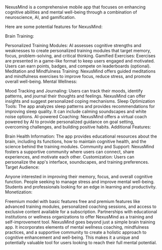 NexusMind is a comprehensive mobile app that focuses on enhancing cognitive abilities and mental well-being through a combination of neuroscience, AI, and gamification.

Here are some potential features for NexusMind:

Brain Training:

Personalized Training Modules: AI assesses cognitive strengths and weaknesses to create personalized training modules that target memory, focus, problem-solving, and critical thinking.
Gamified Exercises: Exercises are presented in a game-like format to keep users engaged and motivated. Users can earn points, badges, and compete on leaderboards (optional).
Meditation and Mindfulness Training: NexusMind offers guided meditations and mindfulness exercises to improve focus, reduce stress, and promote overall well-being.
Mental Wellness:

Mood Tracking and Journaling: Users can track their moods, identify patterns, and journal their thoughts and feelings. NexusMind can offer insights and suggest personalized coping mechanisms.
Sleep Optimization Tools: The app analyzes sleep patterns and provides recommendations for improving sleep quality. It can include calming soundscapes and white noise options.
AI-powered Coaching: NexusMind offers a virtual coach powered by AI to provide personalized guidance on goal setting, overcoming challenges, and building positive habits.
Additional Features:

Brain Health Information: The app provides educational resources about the brain, including its functions, how to maintain cognitive health, and the science behind the training modules.
Community and Support: NexusMind fosters a supportive community where users can connect, share experiences, and motivate each other.
Customization: Users can personalize the app's interface, soundscapes, and training preferences.
Target Audience:

Anyone interested in improving their memory, focus, and overall cognitive function.
People seeking to manage stress and improve mental well-being.
Students and professionals looking for an edge in learning and productivity.
Monetization:

Freemium model with basic features free and premium features like advanced training modules, personalized coaching sessions, and access to exclusive content available for a subscription.
Partnerships with educational institutions or wellness organizations to offer NexusMind as a training and self-improvement tool.
NexusMind goes beyond just a simple brain training app. It incorporates elements of mental wellness coaching, mindfulness practices, and a supportive community to create a holistic approach to cognitive enhancement and well-being. This makes it a unique and potentially valuable tool for users looking to reach their full mental potential.
